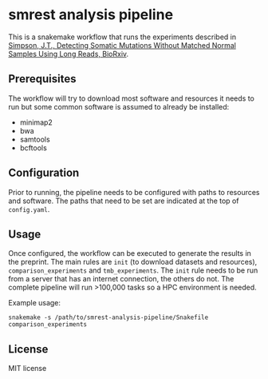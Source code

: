 # smrest analysis pipeline

This is a snakemake workflow that runs the experiments described in [Simpson, J.T., Detecting Somatic Mutations Without Matched Normal Samples Using Long Reads, BioRxiv](https://www.biorxiv.org/content/10.1101/2024.02.26.582089v1).

## Prerequisites

The workflow will try to download most software and resources it needs to run but some common software is assumed to already be installed:

- minimap2
- bwa
- samtools
- bcftools

## Configuration

Prior to running, the pipeline needs to be configured with paths to resources and software. The paths that need to be set are indicated at the top of `config.yaml`. 

## Usage

Once configured, the workflow can be executed to generate the results in the preprint. The main rules are `init` (to download datasets and resources), `comparison_experiments` and `tmb_experiments`. The `init` rule needs to be run from a server that has an internet connection, the others do not. The complete pipeline will run >100,000 tasks so a HPC environment is needed.

Example usage:

```
snakemake -s /path/to/smrest-analysis-pipeline/Snakefile comparison_experiments
```

## License

MIT license
